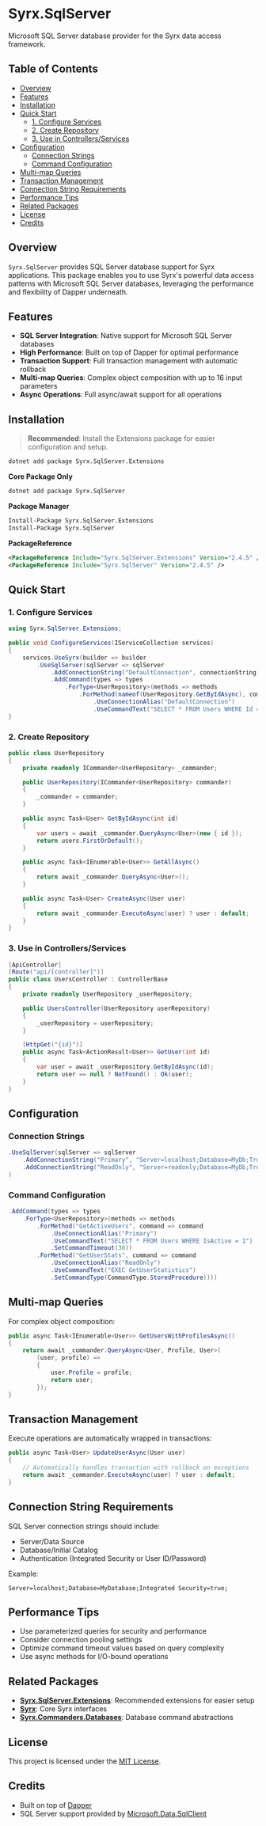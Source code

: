 # Syrx.SqlServer

Microsoft SQL Server database provider for the Syrx data access framework.

## Table of Contents

- [Overview](#overview)
- [Features](#features)
- [Installation](#installation)
- [Quick Start](#quick-start)
  - [1. Configure Services](#1-configure-services)
  - [2. Create Repository](#2-create-repository)
  - [3. Use in Controllers/Services](#3-use-in-controllersservices)
- [Configuration](#configuration)
  - [Connection Strings](#connection-strings)
  - [Command Configuration](#command-configuration)
- [Multi-map Queries](#multi-map-queries)
- [Transaction Management](#transaction-management)
- [Connection String Requirements](#connection-string-requirements)
- [Performance Tips](#performance-tips)
- [Related Packages](#related-packages)
- [License](#license)
- [Credits](#credits)

## Overview

`Syrx.SqlServer` provides SQL Server database support for Syrx applications. This package enables you to use Syrx's powerful data access patterns with Microsoft SQL Server databases, leveraging the performance and flexibility of Dapper underneath.

## Features

- **SQL Server Integration**: Native support for Microsoft SQL Server databases
- **High Performance**: Built on top of Dapper for optimal performance
- **Transaction Support**: Full transaction management with automatic rollback
- **Multi-map Queries**: Complex object composition with up to 16 input parameters
- **Async Operations**: Full async/await support for all operations

## Installation

> **Recommended**: Install the Extensions package for easier configuration and setup.

```bash
dotnet add package Syrx.SqlServer.Extensions
```

**Core Package Only**
```bash
dotnet add package Syrx.SqlServer
```

**Package Manager**
```bash
Install-Package Syrx.SqlServer.Extensions
Install-Package Syrx.SqlServer
```

**PackageReference**
```xml
<PackageReference Include="Syrx.SqlServer.Extensions" Version="2.4.5" />
<PackageReference Include="Syrx.SqlServer" Version="2.4.5" />
```

## Quick Start

### 1. Configure Services

```csharp
using Syrx.SqlServer.Extensions;

public void ConfigureServices(IServiceCollection services)
{
    services.UseSyrx(builder => builder
        .UseSqlServer(sqlServer => sqlServer
            .AddConnectionString("DefaultConnection", connectionString)
            .AddCommand(types => types
                .ForType<UserRepository>(methods => methods
                    .ForMethod(nameof(UserRepository.GetByIdAsync), command => command
                        .UseConnectionAlias("DefaultConnection")
                        .UseCommandText("SELECT * FROM Users WHERE Id = @id"))))));
}
```

### 2. Create Repository

```csharp
public class UserRepository
{
    private readonly ICommander<UserRepository> _commander;

    public UserRepository(ICommander<UserRepository> commander)
    {
        _commander = commander;
    }

    public async Task<User> GetByIdAsync(int id)
    {
        var users = await _commander.QueryAsync<User>(new { id });
        return users.FirstOrDefault();
    }

    public async Task<IEnumerable<User>> GetAllAsync()
    {
        return await _commander.QueryAsync<User>();
    }

    public async Task<User> CreateAsync(User user)
    {
        return await _commander.ExecuteAsync(user) ? user : default;
    }
}
```

### 3. Use in Controllers/Services

```csharp
[ApiController]
[Route("api/[controller]")]
public class UsersController : ControllerBase
{
    private readonly UserRepository _userRepository;

    public UsersController(UserRepository userRepository)
    {
        _userRepository = userRepository;
    }

    [HttpGet("{id}")]
    public async Task<ActionResult<User>> GetUser(int id)
    {
        var user = await _userRepository.GetByIdAsync(id);
        return user == null ? NotFound() : Ok(user);
    }
}
```

## Configuration

### Connection Strings

```csharp
.UseSqlServer(sqlServer => sqlServer
    .AddConnectionString("Primary", "Server=localhost;Database=MyDb;Trusted_Connection=true;")
    .AddConnectionString("ReadOnly", "Server=readonly;Database=MyDb;Trusted_Connection=true;")
)
```

### Command Configuration

```csharp
.AddCommand(types => types
    .ForType<UserRepository>(methods => methods
        .ForMethod("GetActiveUsers", command => command
            .UseConnectionAlias("Primary")
            .UseCommandText("SELECT * FROM Users WHERE IsActive = 1")
            .SetCommandTimeout(30))
        .ForMethod("GetUserStats", command => command
            .UseConnectionAlias("ReadOnly")
            .UseCommandText("EXEC GetUserStatistics")
            .SetCommandType(CommandType.StoredProcedure))))
```

## Multi-map Queries

For complex object composition:

```csharp
public async Task<IEnumerable<User>> GetUsersWithProfilesAsync()
{
    return await _commander.QueryAsync<User, Profile, User>(
        (user, profile) => 
        {
            user.Profile = profile;
            return user;
        });
}
```

## Transaction Management

Execute operations are automatically wrapped in transactions:

```csharp
public async Task<User> UpdateUserAsync(User user)
{
    // Automatically handles transaction with rollback on exceptions
    return await _commander.ExecuteAsync(user) ? user : default;
}
```

## Connection String Requirements

SQL Server connection strings should include:
- Server/Data Source
- Database/Initial Catalog  
- Authentication (Integrated Security or User ID/Password)

Example:
```
Server=localhost;Database=MyDatabase;Integrated Security=true;
```

## Performance Tips

- Use parameterized queries for security and performance
- Consider connection pooling settings
- Optimize command timeout values based on query complexity
- Use async methods for I/O-bound operations

## Related Packages

- **[Syrx.SqlServer.Extensions](https://www.nuget.org/packages/Syrx.SqlServer.Extensions/)**: Recommended extensions for easier setup
- **[Syrx](https://www.nuget.org/packages/Syrx/)**: Core Syrx interfaces
- **[Syrx.Commanders.Databases](https://www.nuget.org/packages/Syrx.Commanders.Databases/)**: Database command abstractions

## License

This project is licensed under the [MIT License](https://github.com/Syrx/Syrx/blob/main/LICENSE).

## Credits

- Built on top of [Dapper](https://github.com/DapperLib/Dapper)
- SQL Server support provided by [Microsoft.Data.SqlClient](https://github.com/dotnet/SqlClient)